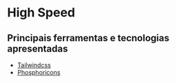 # High Speed

## Principais ferramentas e tecnologias apresentadas
- [Tailwindcss](https://tailwindcss.com/docs/guides/create-react-app)
- [Phosphoricons](https://phosphoricons.com/)
